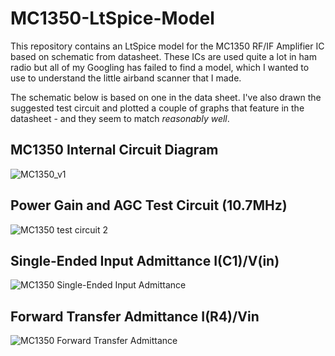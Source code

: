 # MC1350-LtSpice-Model
This repository contains an LtSpice model for the MC1350 RF/IF Amplifier IC based on schematic from datasheet. These ICs are used quite a lot in ham radio but all of my Googling has failed to find a model, which I wanted to use to understand the little airband scanner that I made.

The schematic below is based on one in the data sheet. I've also drawn the suggested test circuit and plotted a couple of graphs that feature in the datasheet - and they seem to match *reasonably well*.

## MC1350 Internal Circuit Diagram
![MC1350_v1](https://github.com/user-attachments/assets/77ce7888-389d-4730-a507-b82d5be7ed81)

##  Power Gain and AGC Test Circuit (10.7MHz)
![MC1350 test circuit 2](https://github.com/user-attachments/assets/4036d1de-67e7-4f97-b42e-94d1e706ed44)

## Single-Ended Input Admittance I(C1)/V(in)
![MC1350 Single-Ended Input Admittance](https://github.com/user-attachments/assets/87c2c8c3-2850-4303-86db-da2b638b6b5a)

## Forward Transfer Admittance I(R4)/Vin
![MC1350 Forward Transfer Admittance](https://github.com/user-attachments/assets/35161001-bdcc-4029-9471-25285748fcd1)
